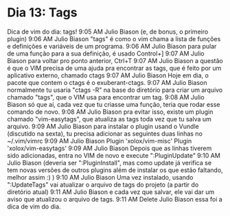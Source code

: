 # Dia 13: Tags

Dica de vim do dia: tags!
9:05 AM
Julio Biason
(e, de bonus, o primeiro plugin)
9:06 AM
Julio Biason
"tags" é como o vim chama a lista de funções e definições e variáveis de um programa.
9:06 AM
Julio Biason
para pular de uma função para a sua definição, é usado Control+]
9:07 AM
Julio Biason
para voltar pro ponto anterior, Ctrl+T
9:07 AM
Julio Biason
a questão é que  o VIM precisa de uma ajuda pra encontrar as tags, que é feito por um aplicativo externo, chamado ctags
9:07 AM
Julio Biason
Hoje em dia, o pacote que contem o ctags é o exuberant-ctags.
9:07 AM
Julio Biason
normalmente tu usaria "ctags -R" na base do diretório para criar um arquivo chamado "tags", que o VIM usa para encontrar um tag.
9:08 AM
Julio Biason
só que aí, cada vez que tu criasse uma função, teria que rodar esse comando de novo.
9:08 AM
Julio Biason
pra evitar isso, existe um plugin chamado "vim-easytags", que atualiza as tags toda vez que tu salva um arquivo.
9:09 AM
Julio Biason
para instalar o plugin usand o Vundle (discutido na sexta), tu precisa adicionar as seguintes duas linhas no ~/.vim/vimrc
9:09 AM
Julio Biason
Plugin 'xolox/vim-misc'
Plugin 'xolox/vim-easytags'
9:09 AM
Julio Biason
Depois que as linhas tiverem sido adicionadas, entra no VIM de novo e execute ":PluginUpdate"
9:10 AM
Julio Biason
(deveria ser ":PluginInstall", mas como update já verifica se tem novas versões de outros plugins além de instalar os que estão faltando, melhor assim :) )
9:10 AM
Julio Biason
Uma vez instalado, usando ":UpdateTags" vai atualizar o arquivo de tags do projeto (a partir do diretório atual)
9:11 AM
Julio Biason
e cada vez que salvar, ele vai dar um aviso que atualizou o arquivo de tags.
9:11 AM
Delete
Julio Biason
essa foi a dica de vim do dia.